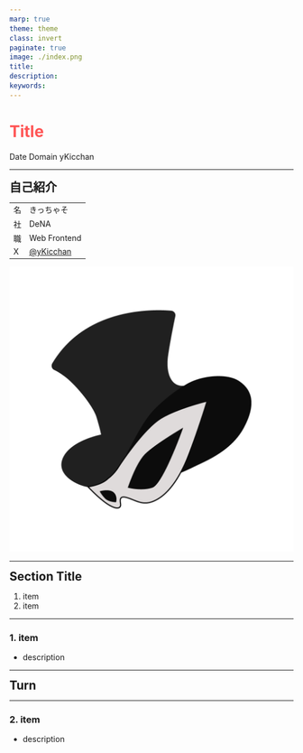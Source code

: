 ```yaml
---
marp: true
theme: theme
class: invert
paginate: true
image: ./index.png
title:
description:
keywords:
---
```

<style scoped>
h1 {
  color: #f55;
}
</style>

# Title

Date Domain
yKicchan

<!-- _paginate: false -->

---
<style scoped>
h2 {
  margin: 0;
}
</style>

## 自己紹介

|||
| --- | :--- |
| 名 | きっちゃそ |
| 社 | DeNA |
| 職 | Web Frontend |
| X | [@yKicchan](https://x.com/yKicchan) |

![bg w:512 right](./images/icon.png)

---

## Section Title

1. item
2. item

---

<!-- header: Section Title -->

### 1. item

- description

<!-- _footer: [related link](url) -->

---

<!-- _class: -->

## Turn

---

### 2. item

- description